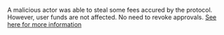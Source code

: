 A malicious actor was able to steal some fees accured by the protocol. However, user funds are not affected. No need to revoke approvals. [See here for more information](https://twitter.com/CoWSwap/status/1622852472694796288)
